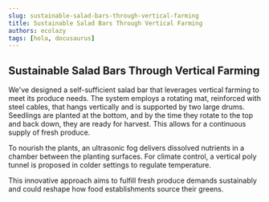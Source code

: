 ```yaml
---
slug: sustainable-salad-bars-through-vertical-farming
title: Sustainable Salad Bars Through Vertical Farming
authors: ecolazy
tags: [hola, docusaurus]
---
```

## Sustainable Salad Bars Through Vertical Farming

We've designed a self-sufficient salad bar that leverages vertical farming to meet its produce needs. The system employs a rotating mat, reinforced with steel cables, that hangs vertically and is supported by two large drums. Seedlings are planted at the bottom, and by the time they rotate to the top and back down, they are ready for harvest. This allows for a continuous supply of fresh produce.

To nourish the plants, an ultrasonic fog delivers dissolved nutrients in a chamber between the planting surfaces. For climate control, a vertical poly tunnel is proposed in colder settings to regulate temperature.

This innovative approach aims to fulfill fresh produce demands sustainably and could reshape how food establishments source their greens.